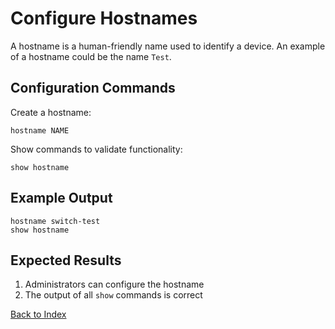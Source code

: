 # Configure Hostnames

A hostname is a human-friendly name used to identify a device. An example of a hostname could be the name `Test`.

## Configuration Commands

Create a hostname:

```text
hostname NAME
```

Show commands to validate functionality:

```text
show hostname
```

## Example Output

```text
hostname switch-test
show hostname

```

## Expected Results

1. Administrators can configure the hostname
2. The output of all `show` commands is correct

[Back to Index](../README.md)
